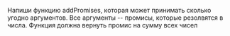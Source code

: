 Напиши функцию addPromises, которая может принимать сколько угодно аргументов. Все аргументы -- промисы, которые резолвятся в числа. Функция должна вернуть промис на сумму всех чисел
